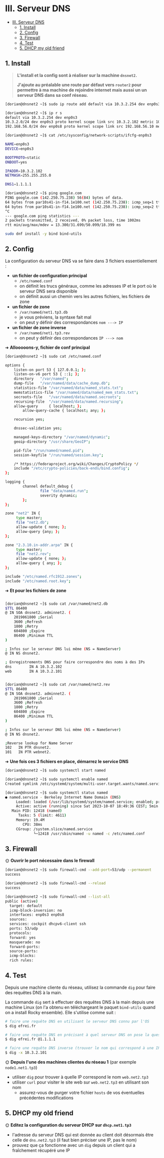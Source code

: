 # III. Serveur DNS

- [III. Serveur DNS](#iii-serveur-dns)
  - [1. Install](#1-install)
  - [2. Config](#2-config)
  - [3. Firewall](#3-firewall)
  - [4. Test](#4-test)
  - [5. DHCP my old friend](#5-dhcp-my-old-friend)

## 1. Install

> **L'install et la config sont à réaliser sur la machine `dnsnet2`.**
>
> **J'ajoute au préalable une route par défaut vers `router2` pour permettre à ma machine de rejoindre internet mais aussi un un serveur DNS dans sa conf réseau.**

```bash
[dorian@dnsnet2 ~]$ sudo ip route add default via 10.3.2.254 dev enp0s3

[dorian@dnsnet2 ~]$ ip r s
default via 10.3.2.254 dev enp0s3 
10.3.2.0/24 dev enp0s3 proto kernel scope link src 10.3.2.102 metric 102 
192.168.56.0/24 dev enp0s8 proto kernel scope link src 192.168.56.10 metric 101 
```

```bash
[dorian@dnsnet2 ~]$ cat /etc/sysconfig/network-scripts/ifcfg-enp0s3

NAME=enp0s3
DEVICE=enp0s3

BOOTPROTO=static
ONBOOT=yes

IPADDR=10.3.2.102
NETMASK=255.255.255.0

DNS1=1.1.1.1
```

```bash
[dorian@dnsnet2 ~]$ ping google.com
PING google.com (142.250.75.238) 56(84) bytes of data.
64 bytes from par10s41-in-f14.1e100.net (142.250.75.238): icmp_seq=1 ttl=117 time=13.3 ms
64 bytes from par10s41-in-f14.1e100.net (142.250.75.238): icmp_seq=2 ttl=117 time=50.1 ms
^C
--- google.com ping statistics ---
2 packets transmitted, 2 received, 0% packet loss, time 1002ms
rtt min/avg/max/mdev = 13.300/31.699/50.099/18.399 ms
```

```bash
sudo dnf install -y bind bind-utils
```

## 2. Config

La configuration du serveur DNS va se faire dans 3 fichiers essentiellement :

- **un fichier de configuration principal**
  - `/etc/named.conf`
  - on définit les trucs généraux, comme les adresses IP et le port où le serveur DNS sera disponible
  - on définit aussi un chemin vers les autres fichiers, les fichiers de zone
- **un fichier de zone**
  - `/var/named/net1.tp3.db`
  - je vous préviens, la syntaxe fait mal
  - on peut y définir des correspondances `nom ---> IP`
- **un fichier de zone inverse**
  - `/var/named/net1.tp3.rev`
  - on peut y définir des correspondances `IP ---> nom`

➜ **Allooooons-y, fichier de conf principal**

```bash
[dorian@dnsnet2 ~]$ sudo cat /etc/named.conf

options {
    listen-on port 53 { 127.0.0.1; };
    listen-on-v6 port 53 { ::1; };
	directory 	"/var/named";
	dump-file 	"/var/named/data/cache_dump.db";
	statistics-file "/var/named/data/named_stats.txt";
	memstatistics-file "/var/named/data/named_mem_stats.txt";
	secroots-file	"/var/named/data/named.secroots";
	recursing-file	"/var/named/data/named.recursing";
	allow-query     { localhost; };
        allow-query-cache { localhost; any; };

	recursion yes;

	dnssec-validation yes;

	managed-keys-directory "/var/named/dynamic";
	geoip-directory "/usr/share/GeoIP";

	pid-file "/run/named/named.pid";
	session-keyfile "/run/named/session.key";

	/* https://fedoraproject.org/wiki/Changes/CryptoPolicy */
	include "/etc/crypto-policies/back-ends/bind.config";
};

logging {
        channel default_debug {
                file "data/named.run";
                severity dynamic;
        };
};

zone "net2" IN {
     type master;
     file "net2.db";
     allow-update { none; };
     allow-query {any; };
};

zone "2.3.10.in-addr.arpa" IN {
     type master;
     file "net2.rev";
     allow-update { none; };
     allow-query { any; };
};

include "/etc/named.rfc1912.zones";
include "/etc/named.root.key";
```

➜ **Et pour les fichiers de zone**

```bash

[dorian@dnsnet2 ~]$ sudo cat /var/named/net2.db
$TTL 86400
@ IN SOA dnsnet2. adminnet2. (
    2019061800 ;Serial
    3600 ;Refresh
    1800 ;Retry
    604800 ;Expire
    86400 ;Minimum TTL
)

; Infos sur le serveur DNS lui même (NS = NameServer)
@ IN NS dnsnet2.

; Enregistrements DNS pour faire correspondre des noms à des IPs
dns        IN A 10.3.2.102
web        IN A 10.3.2.101
```

```bash

[dorian@dnsnet2 ~]$ sudo cat /var/named/net2.rev
$TTL 86400
@ IN SOA dnsnet2. adminnet2. (
    2019061800 ;Serial
    3600 ;Refresh
    1800 ;Retry
    604800 ;Expire
    86400 ;Minimum TTL
)

; Infos sur le serveur DNS lui même (NS = NameServer)
@ IN NS dnsnet2.

;Reverse lookup for Name Server
102   IN PTR dnsnet2.
101   IN PTR webnet2.
```

➜ **Une fois ces 3 fichiers en place, démarrez le service DNS**

```bash
[dorian@dnsnet2 ~]$ sudo systemctl start named

[dorian@dnsnet2 ~]$ sudo systemctl enable named
Created symlink /etc/systemd/system/multi-user.target.wants/named.service → /usr/lib/systemd/system/named.service.

[dorian@dnsnet2 ~]$ sudo systemctl status named
● named.service - Berkeley Internet Name Domain (DNS)
     Loaded: loaded (/usr/lib/systemd/system/named.service; enabled; preset: disabled)
     Active: active (running) since Sat 2023-10-07 18:49:36 CEST; 5min ago
   Main PID: 12418 (named)
      Tasks: 5 (limit: 4611)
     Memory: 19.4M
        CPU: 38ms
     CGroup: /system.slice/named.service
             └─12418 /usr/sbin/named -u named -c /etc/named.conf
```

## 3. Firewall

🌞 **Ouvrir le port nécessaire dans le firewall**

```bash
[dorian@dnsnet2 ~]$ sudo firewall-cmd --add-port=53/udp --permanent
success
```

```bash
[dorian@dnsnet2 ~]$ sudo firewall-cmd --reload
success
```

```bash
[dorian@dnsnet2 ~]$ sudo firewall-cmd --list-all
public (active)
  target: default
  icmp-block-inversion: no
  interfaces: enp0s3 enp0s8
  sources: 
  services: cockpit dhcpv6-client ssh
  ports: 53/udp
  protocols: 
  forward: yes
  masquerade: no
  forward-ports: 
  source-ports: 
  icmp-blocks: 
  rich rules: 
```

## 4. Test

Depuis une machine cliente du réseau, utilisez la commande `dig` pour faire des requêtes DNS à la main.

La commande `dig` sert à effectuer des requêtes DNS à la main depuis une machine Linux (on l'a obtenu en téléchargeant le paquet `bind-utils` quand on a install Rocky ensemble). Elle s'utilise comme suit :

```bash
# faire une requête DNS en utilisant le serveur DNS connu par l'OS
$ dig efrei.fr

# faire une requête DNS en précisant à quel serveur DNS on pose la question
$ dig efrei.fr @1.1.1.1

# faire une requête DNS inverse (trouver le nom qui correspond à une IP)
$ dig -x 10.3.2.101
```

🌞 **Depuis l'une des machines clientes du réseau 1** (par exemple `node1.net1.tp3`)

- utiliser `dig` pour trouver à quelle IP correspond le nom `web.net2.tp3`
- utiliser `curl` pour visiter le site web sur `web.net2.tp3` en utilisant son nom
  - assurez-vous de purger votre fichier `hosts` de vos éventuelles précédentes modifications

## 5. DHCP my old friend

🌞 **Editez la configuration du serveur DHCP sur `dhcp.net1.tp3`**

- l'adresse du serveur DNS qui est donnée au client doit désormais être celle de `dns.net2.tp3` (il faut bien préciser une IP, pas le nom)
- prouvez que ça fonctionne avec un `dig` depuis un client qui a fraîchement récupéré une IP
